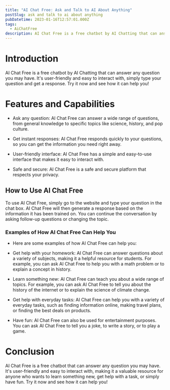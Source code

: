 ```yaml
---
title: "AI Chat Free: Ask and Talk to AI About Anything"
postSlug: ask and talk to ai about anything
pubDatetime: 2023-01-16T12:57:01.000Z
tags:
  - AiChatFree
description: AI Chat Free is a free chatbot by AI Chatting that can answer any question you may have.
---
```



# Introduction

AI Chat Free is a free chatbot by AI Chatting that can answer any question you may have. It's user-friendly and easy to interact with, simply type your question and get a response. Try it now and see how it can help you!

# Features and Capabilities

 - Ask any question: AI Chat Free can answer a wide range of questions, from general knowledge to specific topics like science, history, and pop culture.

- Get instant responses: AI Chat Free responds quickly to your questions, so you can get the information you need right away.


- User-friendly interface: AI Chat Free has a simple and easy-to-use interface that makes it easy to interact with.


- Safe and secure: AI Chat Free is a safe and secure platform that respects your privacy.


## How to Use AI Chat Free

To use AI Chat Free, simply go to the website and type your question in the chat box. AI Chat Free will then generate a response based on the information it has been trained on. You can continue the conversation by asking follow-up questions or changing the topic.

### Examples of How AI Chat Free Can Help You

 - Here are some examples of how AI Chat Free can help you:

- Get help with your homework: AI Chat Free can answer questions about a variety of subjects, making it a helpful resource for students. For example, you can ask AI Chat Free to help you with a math problem or to explain a concept in history.


- Learn something new: AI Chat Free can teach you about a wide range of topics. For example, you can ask AI Chat Free to tell you about the history of the internet or to explain the science of climate change.


- Get help with everyday tasks: AI Chat Free can help you with a variety of everyday tasks, such as finding information online, making travel plans, or finding the best deals on products.


- Have fun: AI Chat Free can also be used for entertainment purposes. You can ask AI Chat Free to tell you a joke, to write a story, or to play a game.


# Conclusion

AI Chat Free is a free chatbot that can answer any question you may have. It's user-friendly and easy to interact with, making it a valuable resource for anyone who wants to learn something new, get help with a task, or simply have fun. Try it now and see how it can help you!